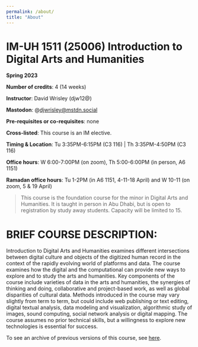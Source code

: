```yaml
---
permalink: /about/
title: "About"
---
```


# IM-UH 1511 (25006) Introduction to Digital Arts and Humanities
**Spring 2023**

**Number of credits**: 4 (14 weeks)

**Instructor**: David Wrisley (djw12@)

**Mastodon**: @djwrisley@mstdn.social 

**Pre-requisites or co-requisites**: none

**Cross-listed**: This course is an IM elective.

**Timing & Location**: Tu 3:35PM-6:15PM (C3 116) | Th 3:35PM-4:50PM (C3 116) 

**Office hours**: W 6:00-7:00PM (on zoom), Th 5:00-6:00PM (in person, A6 1151)

**Ramadan office hours**: Tu 1-2PM (in A6 1151, 4-11-18 April) and W 10-11 (on zoom, 5 & 19 April)   

> This course is the foundation course for the minor in Digital Arts and Humanities. It is taught in person in Abu Dhabi, but is open to registration by study away students. Capacity will be limited to 15. 

# BRIEF COURSE DESCRIPTION:
Introduction to Digital Arts and Humanities examines different intersections between digital culture and objects of the digitized human record in the context of the rapidly evolving world of platforms and data. The course examines how the digital and the computational can provide new ways to explore and to study the arts and humanities. Key components of the course include varieties of data in the arts and humanities, the synergies of thinking and doing, collaborative and project-based work, as well as global disparities of cultural data. Methods introduced in the course may vary slightly from term to term, but could include web publishing or text editing, digital textual analysis, data modeling and visualization, algorithmic study of images, sound computing, social network analysis or digital mapping. The course assumes no prior technical skills, but a willingness to explore new technologies is essential for success.

To see an archive of previous versions of this course, see [here](https://daahnyuad.github.io/archive/). 
